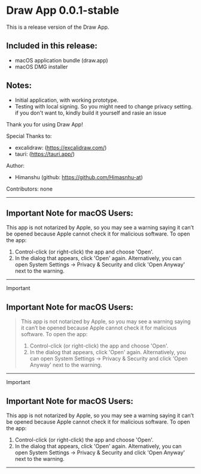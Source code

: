 # Draw App 0.0.1-stable

This is a release version of the Draw App.

## Included in this release:
- macOS application bundle (draw.app)
- macOS DMG installer

## Notes:
- Initial application, with working prototype.
- Testing with local signing. So you might need to change privacy setting. if you don't want to, kindly build it yourself and rasie an issue

Thank you for using Draw App!

Special Thanks to:
- excalidraw: (https://excalidraw.com/)
- tauri: (https://tauri.app/)

Author:
- Himanshu (github: https://github.com/Himasnhu-at)

Contributors:
none



---
## **Important Note for macOS Users:**
This app is not notarized by Apple, so you may see a warning saying it can’t be opened because Apple cannot check it for malicious software.
To open the app:
  1. Control-click (or right-click) the app and choose 'Open'.
  2. In the dialog that appears, click 'Open' again.
Alternatively, you can open System Settings -> Privacy & Security and click 'Open Anyway' next to the warning.
---



> [!IMPORTANT]
## **Important Note for macOS Users:**
> This app is not notarized by Apple, so you may see a warning saying it can’t be opened because Apple cannot check it for malicious software.
> To open the app:
>   1. Control-click (or right-click) the app and choose 'Open'.
>   2. In the dialog that appears, click 'Open' again.
> Alternatively, you can open System Settings -> Privacy & Security and click 'Open Anyway' next to the warning.
---



> [!IMPORTANT]
> ## **Important Note for macOS Users:**
> This app is not notarized by Apple, so you may see a warning saying it can’t be opened because Apple cannot check it for malicious software.
> To open the app:
>   1. Control-click (or right-click) the app and choose 'Open'.
>   2. In the dialog that appears, click 'Open' again.
> Alternatively, you can open System Settings -> Privacy & Security and click 'Open Anyway' next to the warning.
---

